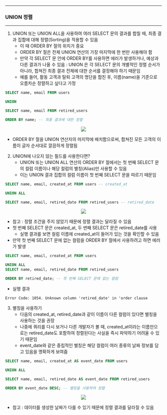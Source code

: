 -----
### UNION 정렬
-----
1. UNION 또는 UNION ALL을 사용하여 여러 SELECT 문의 결과를 합칠 때, 최종 결과 집합에 대해 정렬(Sorting)을 적용할 수 있음
   - 이 때 ORDER BY 절의 위치가 중요
   - ORDER BY 절은 전체 UNION 연산의 가장 마지막에 한 번만 사용해야 함
   - 만약 각 SELECT 문 안에 ORDER BY를 사용하면 에러가 발생하거나, 예상과 다른 결과가 나올 수 있음 : UNION 은 각 SELECT 문의 개별적인 정렬 순서가 아니라, 합쳐진 최종 결과 전체에 대한 순서를 결정해야 하기 때문임
   - 예를 들어, 활동 고객과 탈퇴 고객의 명단을 합친 후, 이름(name)을 기준으로 오름차순 정렬하고 싶다고 가정
```sql
SELECT name, email FROM users

UNION

SELECT name, email FROM retired_users

ORDER BY name; -- 최종 결과에 대한 정렬
```
<div align="center">
<img src="https://github.com/user-attachments/assets/0d8b3c75-d52f-4464-b0df-de10ec9af2e4">
</div>

   - ORDER BY 절을 UNION 연산자의 마지막에 배치함으로써, 합쳐진 모든 고객의 이름이 글자 순서대로 깔끔하게 정렬됨

2. UNION에 나오지 않는 필드를 사용한다면?
   - UNION 또는 UNION ALL 연산의 ORDER BY 절에서는 첫 번째 SELECT 문의 컬럼 이름이나 해당 컬럼의 별칭(Alias)만 사용할 수 있음
   - 이는 UNION 결과 집합의 컬럼 이름이 첫 번째 SELECT 문을 따르기 때문임
```sql
SELECT name, email, created_at FROM users -- created_at

UNION ALL

SELECT name, email, retired_date FROM retired_users -- retired_date
```
<div align="center">
<img src="https://github.com/user-attachments/assets/911cff0c-d7ba-4550-9e8c-cf0c24e5b577">
</div>

   - 참고 : 정렬 조건을 주지 않았기 때문에 정렬 결과는 달라질 수 있음
   - 첫 번째 SELECT 문은 created_at, 두 번째 SELECT 문은 retired_date를 사용
      + 실행 결과를 보면 컬럼 이름에 created_at이 들어가 있는 것을 확인할 수 있음
   - 만약 첫 번째 SELECT 문에 없는 컬럼을 ORDER BY 절에서 사용하려고 하면 에러가 발생
```sql
SELECT name, email, created_at FROM users

UNION ALL
SELECT name, email, retired_date FROM retired_users

ORDER BY retired_date; -- 첫 번째 SELECT 문에 없는 컬럼
```
   - 실행 결과
```
Error Code: 1054. Unknown column 'retired_date' in 'order clause
```

3. 별칭을 사용하기
   - 다음의 created_at, retired_date과 같이 이름이 다른 컬럼이 있다면 별칭을 사용하는 것을 권장
   - 나중에 쿼리를 다시 보거나 다른 개발자가 볼 때, created_at이라는 이름만으로는 retired_date도 포함하여 정렬된다는 사실을 즉시 파악하기 어려울 수 있기 때문임
   - event_date와 같은 중립적인 별칭은 해당 컬럼이 여러 종류의 날짜 정보를 담고 있음을 명확하게 보여줌
```sql
SELECT name, email, created_at AS event_date FROM users

UNION ALL

SELECT name, email, retired_date AS event_date FROM retired_users

ORDER BY event_date DESC; -- 별칭을 사용하여 정렬
```
<div align="center">
<img src="https://github.com/user-attachments/assets/5d035eda-30f8-4aef-b101-07b32b433098">
</div>

   - 참고 : 데이터를 생성한 날짜가 다를 수 있기 때문에 정렬 결과를 달라질 수 있음
